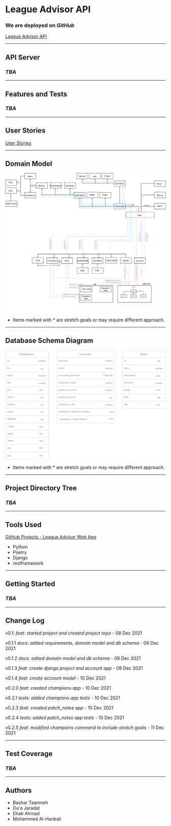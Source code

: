 # League Advisor API

### We are deployed on *GitHub*

[League Advisor API](https://github.com/League-Advisor/league-advisor-api)

---

## API Server

### *TBA*

---

## Features and Tests

### *TBA*

---

## User Stories

[User Stories](https://github.com/orgs/League-Advisor/projects/2)

---

## Domain Model

![Domain Model](assets/Domain_Model.png)

- Items marked with * are stretch goals or may require different approach.

---

## Database Schema Diagram

![Database Schema](assets/Database_Schema.png)

- Items marked with * are stretch goals or may require different approach.

---

## Project Directory Tree

### *TBA*

---

## Tools Used

[GitHub Projects - League Advisor Web App](https://github.com/orgs/League-Advisor/projects/2)

- Python
- Poetry
- Django
- restframework

---

## Getting Started

### *TBA*

---

## Change Log

v0.1: _feat: started project and created project repo_ - 08 Dec 2021

v0.1.1 _docs: added requirements, domain model and db schema_ - 08 Dec 2021

v0.1.2 _docs: edited domain model and db schema_ - 09 Dec 2021

v0.1.3 _feat: create django project and account app_ - 09 Dec 2021

v0.1.4 _feat: create account model_ - 10 Dec 2021

v0.2.0 _feat: created champions app_ - 10 Dec 2021

v0.2.1 _tests: added champions app tests_ - 10 Dec 2021

v0.2.3 _feat: created patch_notes app_ - 10 Dec 2021

v0.2.4 _tests: added patch_notes app tests_ - 10 Dec 2021

v0.2.5 _feat: modified champions command to include stretch goals_ - 11 Dec 2021

---

## Test Coverage

### *TBA*

---

## Authors

- Bashar Taamneh
- Du'a Jaradat
- Ehab Ahmad
- Mohammed Al-Hanbali
